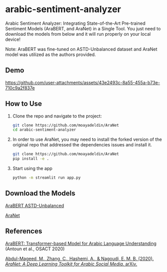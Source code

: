 # arabic-sentiment-analyzer
Arabic Sentiment Analyzer: Integrating State-of-the-Art Pre-trained Sentiment Models (AraBERT, and AraNet) in a Single Tool. You just need to download the models from below and it will run properly on your local device!

Note: AraBERT was fine-tuned on ASTD-Unbalanced dataset and AraNet model was utilized as the authors provided.

## Demo

https://github.com/user-attachments/assets/43e2493c-8a55-455a-b73e-710c9a2f837e


## How to Use

1. Clone the repo and navigate to the project:
   ```bash
   git clone https://github.com/moayadeldin/AraNet
   cd arabic-sentiment-analyzer
   ```
2. In order to use AraNet, you may need to install the forked version of the original repo that addressed the dependencies issues and install it.
   ```bash
   git clone https://github.com/moayadeldin/AraNet
   pip install -e .
   ```
3. Start using the app
      ``` bash
      python -m streamlit run app.py
      ```

## Download the Models
[AraBERT ASTD-Unbalanced](https://drive.google.com/drive/folders/1QU6y5aoJIMWyf_vhNVB1aRwqcgxMFXxB?usp=drive_link)

[AraNet](https://drive.google.com/drive/folders/1gIXFEiF2Thh8bg-Xn2XHrEDMvlNORies?usp=drive_link)

## References
[AraBERT: Transformer-based Model for Arabic Language Understanding](https://aclanthology.org/2020.osact-1.2) (Antoun et al., OSACT 2020)

[Abdul-Mageed, M., Zhang, C., Hashemi, A., & Nagoudi, E. M. B. (2020). *AraNet: A Deep Learning Toolkit for Arabic Social Media*. arXiv.](https://arxiv.org/abs/1912.13072)


